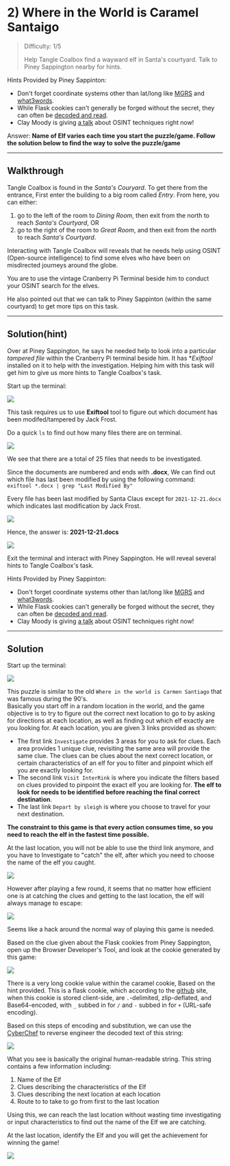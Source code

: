# 2) Where in the World is Caramel Santaigo

> Difficulty: 1/5
> 
> Help Tangle Coalbox find a wayward elf in Santa's courtyard. Talk to Piney Sappington nearby for hints.

Hints Provided by Piney Sappinton:  
- Don't forget coordinate systems other than lat/long like [MGRS](https://en.wikipedia.org/wiki/Military_Grid_Reference_System) and [what3words](https://what3words.com/).  
- While Flask cookies can't generally be forged without the secret, they can often be [decoded and read](https://gist.github.com/chriselgee/b9f1861dd9b99a8c1ed30066b25ff80b).  
- Clay Moody is giving [a talk](https://www.youtube.com/watch?v=tAot_mcBT9c) about OSINT techniques right now!

Answer: **Name of Elf varies each time you start the puzzle/game. Follow the solution below to find the way to solve the puzzle/game**

---

## Walkthrough

Tangle Coalbox is found in the _Santa's Couryard_. To get there from the entrance, First enter the building to a big room called _Entry_. From here, you can either:  
1. go to the left of the room to _Dining Room_, then exit from the north to reach _Santa's Courtyard_, OR
2. go to the right of the room to _Great Room_, and then exit from the north to reach _Santa's Courtyard_.

Interacting with Tangle Coalbox will reveals that he needs help using OSINT (Open-source intelligence) to find some elves who have been on misdirected journeys around the globe.

You are to use the vintage Cranberry Pi Terminal beside him to conduct your OSINT search for the elves.

He also pointed out that we can talk to Piney Sappinton (within the same courtyard) to get more tips on this task. 

---
## Solution(hint)

Over at Piney Sappington, he says he needed help to look into a particular _tampered file_ within the Cranberry Pi terminal beside him. It has **Exiftool* installed on it to help with the investigation. Helping him with this task will get him to give us more hints to Tangle Coalbox's task.

Start up the terminal:

![](./res/hint_pic1.png)

This task requires us to use **Exiftool** tool to figure out which document has been modifed/tampered by Jack Frost.

Do a quick `ls` to find out how many files there are on terminal.

![](./res/hint_pic2.png)

We see that there are a total of 25 files that needs to be investigated.

Since the documents are numbered and ends with **.docx**, We can find out which file has last been modified by using the following command:  
`exiftool *.docx | grep "Last Modified By"`

Every file has been last modified by Santa Claus except for `2021-12-21.docx` which indicates last modification by Jack Frost.

![](./res/hint_pic3.png)

Hence, the answer is: **2021-12-21.docs**

![](./res/hint_answer.png)

Exit the terminal and interact with Piney Sappington. He will reveal several hints to Tangle Coalbox's task.

Hints Provided by Piney Sappinton:  
- Don't forget coordinate systems other than lat/long like [MGRS](https://en.wikipedia.org/wiki/Military_Grid_Reference_System) and [what3words](https://what3words.com/).  
- While Flask cookies can't generally be forged without the secret, they can often be [decoded and read](https://gist.github.com/chriselgee/b9f1861dd9b99a8c1ed30066b25ff80b).  
- Clay Moody is giving [a talk](https://www.youtube.com/watch?v=tAot_mcBT9c) about OSINT techniques right now!

---
## Solution

Start up the terminal:

![](./res/sol_pic1.png)

This puzzle is similar to the old `Where in the world is Carmen Santiago` that was famous during the 90's.  
Basically you start off in a random location in the world, and the game objective is to try to figure out the correct next location to go to by asking for directions at each location, as well as finding out which elf exactly are you looking for.
At each location, you are given 3 links provided as shown:

- The first link `Investigate` provides 3 areas for you to ask for clues. Each area provides 1 unique clue, revisiting the same area will provide the same clue. The clues can be clues about the next correct location, or certain characteristics of an elf for you to filter and pinpoint which elf you are exactly looking for.  
- The second link `Visit InterRink` is where you indicate the filters based on clues provided to pinpoint the exact elf you are looking for. **The elf to look for needs to be identified before reaching the final correct destination**.  
- The last link `Depart by sleigh` is where you choose to travel for your next destination.

**The constraint to this game is that every action consumes time, so you need to reach the elf in the fastest time possible.**

At the last location, you will not be able to use the third link anymore, and you have to Investigate to "catch" the elf, after which you need to choose the name of the elf you caught.

![](./res/sol_pic2.png)

However after playing a few round, it seems that no matter how efficient one is at catching the clues and getting to the last location, the elf will always manage to escape:

![](./res/sol_pic3.png)

Seems like a hack around the normal way of playing this game is needed.

Based on the clue given about the Flask cookies from Piney Sappington, open up the Browser Developer's Tool, and look at the cookie generated by this game:

![](./res/sol_pic4.png)

There is a very long cookie value within the caramel cookie, Based on the hint provided. This is a flask cookie, which according to the [github](https://gist.github.com/chriselgee/b9f1861dd9b99a8c1ed30066b25ff80b) site, when this cookie is stored client-side, are `.`-delimited, zlip-deflated, and Base64-encoded, with `_` subbed in for `/` and `-` subbed in for `+` (URL-safe encoding).

Based on this steps of encoding and substitution, we can use the [CyberChef](https://gchq.github.io/CyberChef/) to reverse engineer the decoded text of this string:

![](./res/sol_pic5.png)

What you see is basically the original human-readable string. This string contains a few information including:  
1. Name of the Elf  
2. Clues describing the characteristics of the Elf  
3. Clues describing the next location at each location
4. Route to to take to go from first to the last location

Using this, we can reach the last location without wasting time investigating or input characteristics to find out the name of the Elf we are catching.

At the last location, identify the Elf and you will get the achievement for winning the game!

![](./res/sol_pic6.png)
